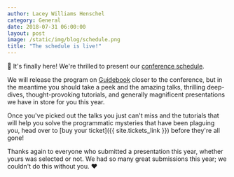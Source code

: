 ```yaml
---
author: Lacey Williams Henschel
category: General
date: 2018-07-31 06:00:00
layout: post
image: /static/img/blog/schedule.png
title: "The schedule is live!"
---
```


:tada: It's finally here! We're thrilled to present our <a href="/schedule">conference schedule</a>.

We will release the program on [Guidebook](https://guidebook.com/) closer to the conference, but in the meantime you should take a peek and the amazing talks, thrilling deep-dives, thought-provoking tutorials, and generally magnificent presentations we have in store for you this year.

Once you've picked out the talks you just can't miss and the tutorials that will help you solve the programmatic mysteries that have been plaguing you, head over to [buy your ticket]({{ site.tickets_link }}) before they're all gone!

Thanks again to everyone who submitted a presentation this year, whether yours was selected or not. We had so many great submissions this year; we couldn't do this without you. :heart:
